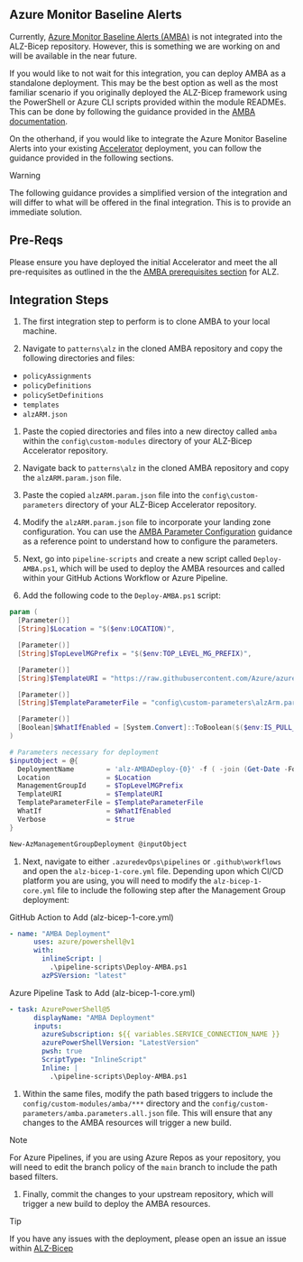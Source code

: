 <!-- markdownlint-disable -->
## Azure Monitor Baseline Alerts
<!-- markdownlint-restore -->

Currently, [Azure Monitor Baseline Alerts (AMBA)](https://azure.github.io/azure-monitor-baseline-alerts/) is not integrated into the ALZ-Bicep repository. However, this is something we are working on and will be available in the near future.

If you would like to not wait for this integration, you can deploy AMBA as a standalone deployment. This may be the best option as well as the most familiar scenario if you originally deployed the ALZ-Bicep framework using the PowerShell or Azure CLI scripts provided within the module READMEs.
This can be done by following the guidance provided in the [AMBA documentation](https://azure.github.io/azure-monitor-baseline-alerts/patterns/alz/deploy/Introduction-to-deploying-the-ALZ-Pattern/).

On the otherhand, if you would like to integrate the Azure Monitor Baseline Alerts into your existing [Accelerator](https://github.com/Azure/ALZ-Bicep/wiki/Accelerator) deployment, you can follow the guidance provided in the following sections.

> [!WARNING]
> The following guidance provides a simplified version of the integration and will differ to what will be offered in the final integration. This is to provide an immediate solution.

## Pre-Reqs

Please ensure you have deployed the initial Accelerator and meet the all pre-requisites as outlined in the the [AMBA prerequisites section](https://azure.github.io/azure-monitor-baseline-alerts/patterns/alz/deploy/Introduction-to-deploying-the-ALZ-Pattern/#prerequisites) for ALZ.

## Integration Steps

1. The first integration step to perform is to clone AMBA to your local machine.

1. Navigate to `patterns\alz` in the cloned AMBA repository and copy the following directories and files:

- `policyAssignments`
- `policyDefinitions`
- `policySetDefinitions`
- `templates`
- `alzARM.json`

1. Paste the copied directories and files into a new directoy called `amba` within the `config\custom-modules` directory of your ALZ-Bicep Accelerator repository.

1. Navigate back to `patterns\alz` in the cloned AMBA repository and copy the `alzARM.param.json` file.

1. Paste the copied `alzARM.param.json` file into the `config\custom-parameters` directory of your ALZ-Bicep Accelerator repository.

1. Modify the `alzARM.param.json` file to incorporate your landing zone configuration. You can use the [AMBA Parameter Configuration](https://azure.github.io/azure-monitor-baseline-alerts/patterns/alz/deploy/Deploy-with-Azure-PowerShell/#1-parameter-configuration) guidance as a reference point to understand how to configure the parameters.

1. Next, go into `pipeline-scripts` and create a new script called `Deploy-AMBA.ps1`, which will be used to deploy the AMBA resources and called within your GitHub Actions Workflow or Azure Pipeline.

1. Add the following code to the `Deploy-AMBA.ps1` script:

```powershell
param (
  [Parameter()]
  [String]$Location = "$($env:LOCATION)",

  [Parameter()]
  [String]$TopLevelMGPrefix = "$($env:TOP_LEVEL_MG_PREFIX)",

  [Parameter()]
  [String]$TemplateURI = "https://raw.githubusercontent.com/Azure/azure-monitor-baseline-alerts/main/patterns/alz/alzArm.json",

  [Parameter()]
  [String]$TemplateParameterFile = "config\custom-parameters\alzArm.param.json",

  [Parameter()]
  [Boolean]$WhatIfEnabled = [System.Convert]::ToBoolean($($env:IS_PULL_REQUEST))
)

# Parameters necessary for deployment
$inputObject = @{
  DeploymentName        = 'alz-AMBADeploy-{0}' -f ( -join (Get-Date -Format 'yyyyMMddTHHMMssffffZ')[0..63])
  Location              = $Location
  ManagementGroupId     = $TopLevelMGPrefix
  TemplateURI           = $TemplateURI
  TemplateParameterFile = $TemplateParameterFile
  WhatIf                = $WhatIfEnabled
  Verbose               = $true
}

New-AzManagementGroupDeployment @inputObject
```

1. Next, navigate to either `.azuredevOps\pipelines` or `.github\workflows` and open the `alz-bicep-1-core.yml` file. Depending upon which CI/CD platform you are using, you will need to modify the `alz-bicep-1-core.yml` file to include the following step after the Management Group deployment:

  GitHub Action to Add (alz-bicep-1-core.yml)

  ```yaml
  - name: "AMBA Deployment"
        uses: azure/powershell@v1
        with:
          inlineScript: |
            .\pipeline-scripts\Deploy-AMBA.ps1
          azPSVersion: "latest"
  ```

  Azure Pipeline Task to Add (alz-bicep-1-core.yml)

  ```yaml
  - task: AzurePowerShell@5
        displayName: "AMBA Deployment"
        inputs:
          azureSubscription: ${{ variables.SERVICE_CONNECTION_NAME }}
          azurePowerShellVersion: "LatestVersion"
          pwsh: true
          ScriptType: "InlineScript"
          Inline: |
            .\pipeline-scripts\Deploy-AMBA.ps1
  ```

1. Within the same files, modify the path based triggers to include the `config/custom-modules/amba/***` directory and the `config/custom-parameters/amba.parameters.all.json` file. This will ensure that any changes to the AMBA resources will trigger a new build.

> [!NOTE]
> For Azure Pipelines, if you are using Azure Repos as your repository, you will need to edit the branch policy of the `main` branch to include the path based filters.

1. Finally, commit the changes to your upstream repository, which will trigger a new build to deploy the AMBA resources.

> [!TIP]
> If you have any issues with the deployment, please open an issue an issue within [ALZ-Bicep](https://github.com/Azure/ALZ-Bicep/issues)
